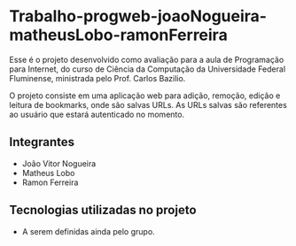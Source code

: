 # Trabalho-progweb-joaoNogueira-matheusLobo-ramonFerreira

Esse é o projeto desenvolvido como avaliação para a aula de Programação para Internet, do curso de Ciência da Computação da Universidade Federal Fluminense, ministrada pelo Prof. Carlos Bazilio.

O projeto consiste em uma aplicação web para adição, remoção, edição e leitura de bookmarks, onde são salvas URLs. As URLs salvas são referentes ao usuário que estará autenticado no momento.

## Integrantes

- João Vitor Nogueira
- Matheus Lobo
- Ramon Ferreira

## Tecnologias utilizadas no projeto

- A serem definidas ainda pelo grupo.
